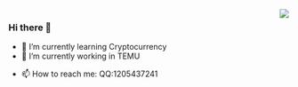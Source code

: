 <img align="right" src="https://github-readme-stats.vercel.app/api?username=KatoTohka&show_icons=true&icon_color=CE1D2D&text_color=718096&bg_color=ffffff&hide_title=true" />

<!-- ### 你好，世界 
- :orange_book: Focusing on Golang & Machine Learning
- :hammer: Deep in Time series classfication  -->

### Hi there 👋

- 🌱 I’m currently learning Cryptocurrency
- 👯 I’m currently working in TEMU
<!-- - 👯 I’m looking to collaborate on ...
- 🤔 I’m looking for help with ... 
- 😄 More about me: [我的简历_myCV](https://cdn.staticaly.com/gh/KatoTohka/pic1@main/202303151637259.pdf))
-->

- 📫 How to reach me: QQ:1205437241

<!-- - 😄 Pronouns: 
- ⚡ Fun fact: ... -->


